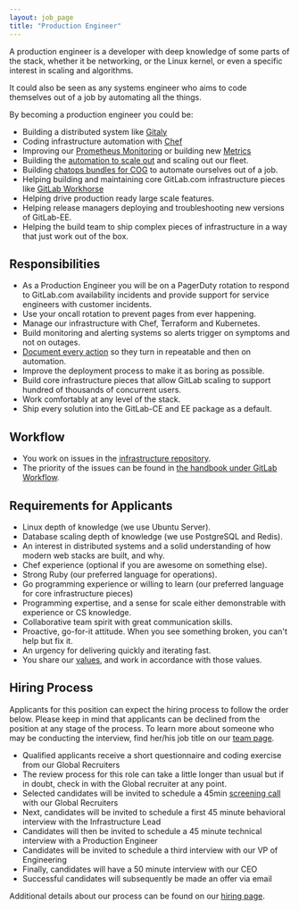 ```yaml
---
layout: job_page
title: "Production Engineer"
---
```


A production engineer is a developer with deep knowledge of some parts of the
stack, whether it be networking, or the Linux kernel, or even a specific
interest in scaling and algorithms.

It could also be seen as any systems engineer who aims to code themselves out of
a job by automating all the things.

By becoming a production engineer you could be:

* Building a distributed system like [Gitaly](https://gitlab.com/gitlab-org/gitaly)
* Coding infrastructure automation with [Chef](https://gitlab.com/gitlab-cookbooks/)
* Improving our [Prometheus Monitoring](https://gitlab.com/gitlab-cookbooks/gitlab-prometheus) or building new [Metrics](https://gitlab.com/gitlab-org/gitlab-monitor)
* Building the [automation to scale out](https://gitlab.com/gitlab-com/infrastructure/issues/892) and scaling out our fleet.
* Building [chatops bundles for COG](https://gitlab.com/gitlab-cog/) to automate ourselves out of a job.
* Helping building and maintaining core GitLab.com infrastructure pieces like [GitLab Workhorse](https://gitlab.com/gitlab-org/gitlab-workhorse/)
* Helping drive production ready large scale features.
* Helping release managers deploying and troubleshooting new versions of GitLab-EE.
* Helping the build team to ship complex pieces of infrastructure in a way that just work out of the box.

## Responsibilities

* As a Production Engineer you will be on a PagerDuty rotation to respond to
  GitLab.com availability incidents and provide support for service engineers
  with customer incidents.
* Use your oncall rotation to prevent pages from ever happening.
* Manage our infrastructure with Chef, Terraform and Kubernetes.
* Build monitoring and alerting systems so alerts trigger on symptoms and not on outages.
* [Document every action](https://gitlab.com/gitlab-com/runbooks) so they turn in repeatable and then on automation.
* Improve the deployment process to make it as boring as possible.
* Build core infrastructure pieces that allow GitLab scaling to support hundred of thousands of concurrent users.
* Work comfortably at any level of the stack.
* Ship every solution into the GitLab-CE and EE package as a default.

## Workflow

* You work on issues in the [infrastructure repository](https://gitlab.com/gitlab-com/infrastructure/issues).
* The priority of the issues can be found in [the handbook under GitLab Workflow](https://about.gitlab.com/handbook/#prioritize).

## Requirements for Applicants

* Linux depth of knowledge (we use Ubuntu Server).
* Database scaling depth of knowledge (we use PostgreSQL and Redis).
* An interest in distributed systems and a solid understanding of how modern web stacks are built, and why.
* Chef experience (optional if you are awesome on something else).
* Strong Ruby (our preferred language for operations).
* Go programming experience or willing to learn (our preferred language for core infrastructure pieces)
* Programming expertise, and a sense for scale either demonstrable with experience or CS knowledge.
* Collaborative team spirit with great communication skills.
* Proactive, go-for-it attitude. When you see something broken, you can't help
  but fix it.
* An urgency for delivering quickly and iterating fast.
* You share our [values](/handbook/#values), and work in accordance with those
  values.

## Hiring Process

Applicants for this position can expect the hiring process to follow the order below. Please keep in mind that applicants can be declined from the position at any stage of the process. To learn more about someone who may be conducting the interview, find her/his job title on our [team page](/team).

* Qualified applicants receive a short questionnaire and coding exercise from our Global Recruiters
* The review process for this role can take a little longer than usual but if in doubt, check in with the Global recruiter at any point.
* Selected candidates will be invited to schedule a 45min [screening call](/handbook/hiring/#screening-call) with our Global Recruiters
* Next, candidates will be invited to schedule a first 45 minute behavioral interview with the Infrastructure Lead
* Candidates will then be invited to schedule a 45 minute technical interview with a Production Engineer
* Candidates will be invited to schedule a third interview with our VP of Engineering
* Finally, candidates will have a 50 minute interview with our CEO
* Successful candidates will subsequently be made an offer via email


Additional details about our process can be found on our [hiring page](/handbook/hiring).
